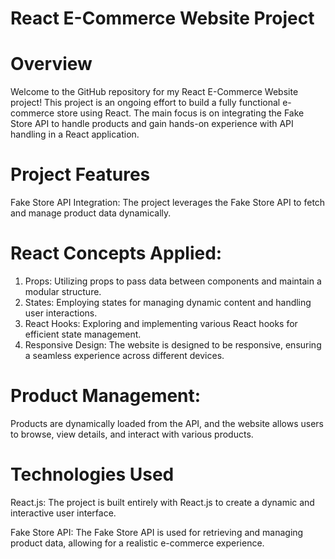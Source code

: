 # React E-Commerce Website Project

# Overview

Welcome to the GitHub repository for my React E-Commerce Website project! This project is an ongoing effort to build a fully functional e-commerce store using React. The main focus is on integrating the Fake Store API to handle products and gain hands-on experience with API handling in a React application.

# Project Features
Fake Store API Integration: The project leverages the Fake Store API to fetch and manage product data dynamically.

# React Concepts Applied:

1. Props: Utilizing props to pass data between components and maintain a modular structure.
2. States: Employing states for managing dynamic content and handling user interactions.
3. React Hooks: Exploring and implementing various React hooks for efficient state management.
4. Responsive Design: The website is designed to be responsive, ensuring a seamless experience across different devices.

# Product Management:
Products are dynamically loaded from the API, and the website allows users to browse, view details, and interact with various products.

# Technologies Used
React.js: The project is built entirely with React.js to create a dynamic and interactive user interface.

Fake Store API: The Fake Store API is used for retrieving and managing product data, allowing for a realistic e-commerce experience.

